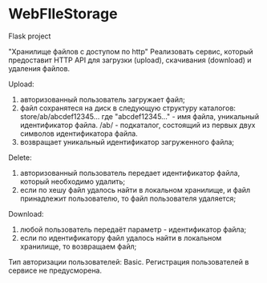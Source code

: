 # WebFIleStorage
Flask project

"Хранилище файлов с доступом по http"
Реализовать сервис, который предоставит HTTP API для загрузки (upload), скачивания (download) и удаления файлов.

Upload:
1. авторизованный пользователь загружает файл;
2. файл сохранятеся на диск в следующую структуру каталогов:
store/ab/abcdef12345...
где "abcdef12345..." - имя файла, уникальный идентификатор файла.
/ab/ - подкаталог, состоящий из первых двух символов идентификатора файла.
3. возвращает уникальный идентификатор загруженного файла;

Delete:
1. авторизованный пользователь передает идентификатор файла, который необходимо удалить;
2. если по хешу файл удалось найти в локальном хранилище, и файл принадлежит пользователю, то файл пользователя удаляется;

Download:
1. любой пользователь передаёт параметр - идентификатор файла;
2. если по идентификатору файл удалось найти в локальном хранилище, то возвращаем файл;

Тип авторизации пользователей: Basic. 
Регистрация пользователей в сервисе не предусморена.
